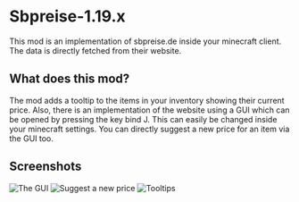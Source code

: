 # Sbpreise-1.19.x

This mod is an implementation of sbpreise.de inside your minecraft client. The data is directly fetched from their website.

## What does this mod?

The mod adds a tooltip to the items in your inventory showing their current price.
Also, there is an implementation of the website using a GUI which can be opened by pressing the key bind J. This can easily be changed inside your minecraft settings. You can directly suggest a new price for an item via the GUI too.

## Screenshots

![The GUI](https://i.imgur.com/MtYrvSH.jpeg)
![Suggest a new price](https://i.imgur.com/hrTH4LK.png)
![Tooltips](https://i.imgur.com/FrpjWWk.png)
